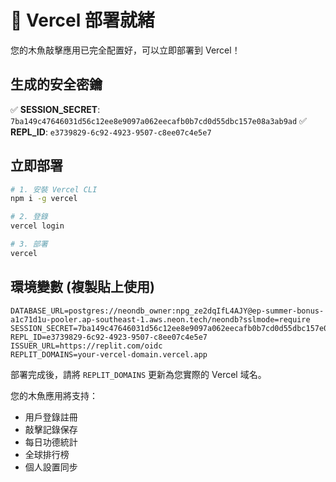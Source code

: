 # 🎯 Vercel 部署就緒

您的木魚敲擊應用已完全配置好，可以立即部署到 Vercel！

## 生成的安全密鑰

✅ **SESSION_SECRET**: `7ba149c47646031d56c12ee8e9097a062eecafb0b7cd0d55dbc157e08a3ab9ad`
✅ **REPL_ID**: `e3739829-6c92-4923-9507-c8ee07c4e5e7`

## 立即部署

```bash
# 1. 安裝 Vercel CLI
npm i -g vercel

# 2. 登錄
vercel login

# 3. 部署
vercel
```

## 環境變數 (複製貼上使用)

```
DATABASE_URL=postgres://neondb_owner:npg_ze2dqIfL4AJY@ep-summer-bonus-a1c71d1u-pooler.ap-southeast-1.aws.neon.tech/neondb?sslmode=require
SESSION_SECRET=7ba149c47646031d56c12ee8e9097a062eecafb0b7cd0d55dbc157e08a3ab9ad
REPL_ID=e3739829-6c92-4923-9507-c8ee07c4e5e7
ISSUER_URL=https://replit.com/oidc
REPLIT_DOMAINS=your-vercel-domain.vercel.app
```

部署完成後，請將 `REPLIT_DOMAINS` 更新為您實際的 Vercel 域名。

您的木魚應用將支持：
- 用戶登錄註冊
- 敲擊記錄保存
- 每日功德統計
- 全球排行榜
- 個人設置同步